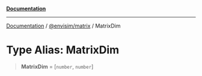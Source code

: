 [**Documentation**](../../../README.md)

---

[Documentation](../../../README.md) / [@envisim/matrix](../README.md) / MatrixDim

# Type Alias: MatrixDim

> **MatrixDim** = \[`number`, `number`\]
